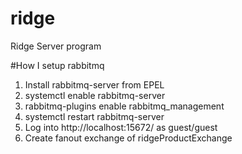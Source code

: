 ridge
=====

Ridge Server program

#How I setup rabbitmq

1. Install rabbitmq-server from EPEL
2. systemctl enable rabbitmq-server
3. rabbitmq-plugins enable rabbitmq_management
4. systemctl restart rabbitmq-server
5. Log into http://localhost:15672/ as guest/guest
6. Create fanout exchange of ridgeProductExchange
